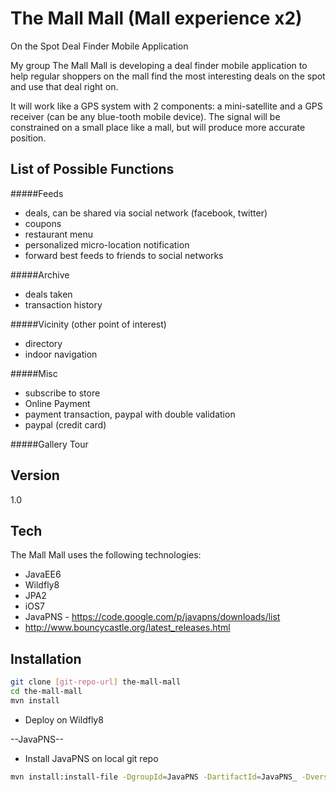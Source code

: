 The Mall Mall (Mall experience x2)
=========

On the Spot Deal Finder Mobile Application

My group The Mall Mall
is developing a deal finder mobile application
to help regular shoppers on the mall
find the most interesting deals on the spot
and use that deal right on.

It will work like a GPS system with 2 components: a mini-satellite and a GPS receiver (can be any blue-tooth mobile device). The signal will be constrained on a small place like a mall, but will produce more accurate position. 

List of Possible Functions
----
#####Feeds
* deals, can be shared via social network (facebook, twitter)
* coupons
* restaurant menu
* personalized micro-location notification
* forward best feeds to friends to social networks

#####Archive
* deals taken
* transaction history

#####Vicinity (other point of interest)
* directory
* indoor navigation

#####Misc
* subscribe to store
* Online Payment
* payment transaction, paypal with double validation
* paypal (credit card)

#####Gallery Tour

Version
----

1.0

Tech
-----------
The Mall Mall uses the following technologies:

* JavaEE6
* Wildfly8
* JPA2
* iOS7
* JavaPNS - https://code.google.com/p/javapns/downloads/list
* http://www.bouncycastle.org/latest_releases.html

Installation
--------------

```sh
git clone [git-repo-url] the-mall-mall
cd the-mall-mall
mvn install
```
* Deploy on Wildfly8

--JavaPNS--
* Install JavaPNS on local git repo
```sh
mvn install:install-file -DgroupId=JavaPNS -DartifactId=JavaPNS_ -Dversion=2.2 -Dpackaging=jar -Dfile=/home/carlo/Documents/themallmall/JavaPNS_2.2.jar
```
[czetsuya]:http://about.me/czetsuya